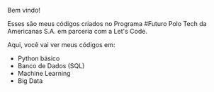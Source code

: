 Bem vindo! 

Esses são meus códigos criados no Programa #Futuro Polo Tech da Americanas S.A. em parceria com a Let's Code. 

Aqui, você vai ver meus códigos em:
- Python básico
- Banco de Dados (SQL)
- Machine Learning
- Big Data
